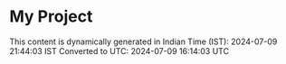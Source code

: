 # My Project

This content is dynamically generated in Indian Time (IST): 2024-07-09 21:44:03 IST
Converted to UTC: 2024-07-09 16:14:03 UTC
